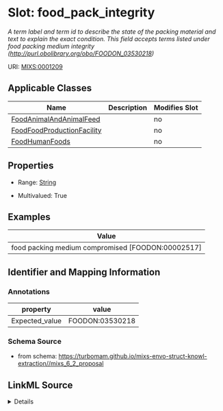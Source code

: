 # Slot: food_pack_integrity


_A term label and term id to describe the state of the packing material and text to explain the exact condition.  This field accepts terms listed under food packing medium integrity (http://purl.obolibrary.org/obo/FOODON_03530218)_



URI: [MIXS:0001209](https://w3id.org/mixs/0001209)



<!-- no inheritance hierarchy -->




## Applicable Classes

| Name | Description | Modifies Slot |
| --- | --- | --- |
[FoodAnimalAndAnimalFeed](FoodAnimalAndAnimalFeed.md) |  |  no  |
[FoodFoodProductionFacility](FoodFoodProductionFacility.md) |  |  no  |
[FoodHumanFoods](FoodHumanFoods.md) |  |  no  |







## Properties

* Range: [String](String.md)

* Multivalued: True






## Examples

| Value |
| --- |
| food packing medium compromised [FOODON:00002517] |

## Identifier and Mapping Information





### Annotations

| property | value |
| --- | --- |
| Expected_value | FOODON:03530218 |



### Schema Source


* from schema: https://turbomam.github.io/mixs-envo-struct-knowl-extraction//mixs_6_2_proposal




## LinkML Source

<details>
```yaml
name: food_pack_integrity
annotations:
  Expected_value:
    tag: Expected_value
    value: FOODON:03530218
description: A term label and term id to describe the state of the packing material
  and text to explain the exact condition.  This field accepts terms listed under
  food packing medium integrity (http://purl.obolibrary.org/obo/FOODON_03530218)
title: food packing medium integrity
notes:
- food
examples:
- value: food packing medium compromised [FOODON:00002517]
from_schema: https://turbomam.github.io/mixs-envo-struct-knowl-extraction//mixs_6_2_proposal
rank: 1000
string_serialization: '{text}|{termLabel} [{termID}]'
slot_uri: MIXS:0001209
multivalued: true
alias: food_pack_integrity
domain_of:
- FoodAnimalAndAnimalFeed
- FoodFoodProductionFacility
- FoodHumanFoods
range: string
required: false
recommended: false

```
</details>